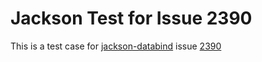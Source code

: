 # Jackson Test for Issue 2390

This is a test case for [jackson-databind](https://github.com/FasterXML/jackson-databind) issue
[2390](https://github.com/FasterXML/jackson-databind/issues/2390)
